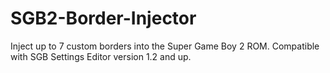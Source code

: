 # SGB2-Border-Injector

Inject up to 7 custom borders into the Super Game Boy 2 ROM. Compatible with SGB Settings Editor version 1.2 and up.